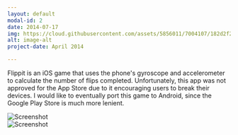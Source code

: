 ```yaml
---
layout: default
modal-id: 2
date: 2014-07-17
img: https://cloud.githubusercontent.com/assets/5856011/7004107/182d2f26-dc34-11e4-9714-c40316fcad3e.png
alt: image-alt
project-date: April 2014

---
```

Flippit is an iOS game that uses the phone's gyroscope and accelerometer to calculate the number of flips completed. Unfortunately, this app was not approved for the App Store due to it encouraging users to break their devices. I would like to eventually port this game to Android, since the Google Play Store is much more lenient.

<div class="col-md-6">
	<img src="https://cloud.githubusercontent.com/assets/5856011/7004049/65236094-dc33-11e4-80b2-448822c78a28.png" class="img-responsive img-centered" alt="Screenshot">
</div>
<div class="col-md-6">
	<img src="https://cloud.githubusercontent.com/assets/5856011/7004050/656fed6a-dc33-11e4-985b-95fd0e618f2f.png" class="img-responsive img-centered" alt="Screenshot">
</div>

